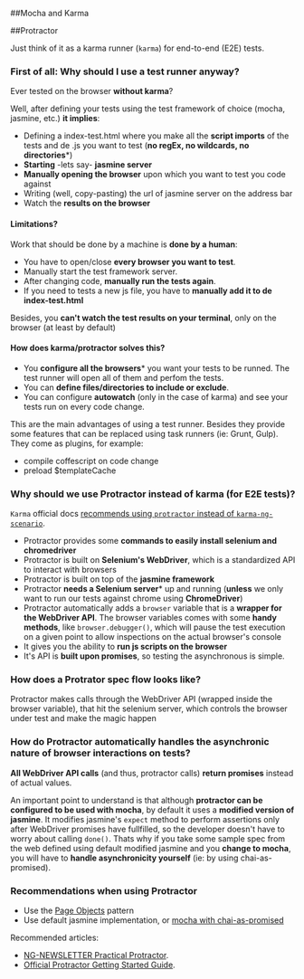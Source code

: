 ##Mocha and Karma

##Protractor

Just think of it as a karma runner (`karma`) for end-to-end (E2E) tests.

### First of all: Why should I use a test runner anyway?

Ever tested on the browser **without karma**?

Well, after defining your tests using the test framework of choice (mocha, jasmine, etc.) **it implies**:
  - Defining a index-test.html where you make all the **script imports** of the tests and de .js you want to test (**no regEx, no wildcards, no directories***)
  - **Starting** -lets say- **jasmine server**
  - **Manually opening the browser** upon which you want to test you code against
  - Writing (well, copy-pasting) the url of jasmine server on the address bar
  - Watch the **results on the browser**

#### Limitations?

Work that should be done by a machine is **done by a human**:
  - You have to open/close **every browser you want to test**.
  - Manually start the test framework server.
  - After changing code, **manually run the tests again**.
  - If you need to tests a new js file, you have to **manually add it to de index-test.html**

Besides, you **can't watch the test results on your terminal**, only on the browser (at least by default)

#### How does karma/protractor solves this?

- You **configure all the browsers*** you want your tests to be runned. The test runner will open all of them and perfom the tests.
- You can **define files/directories to include or exclude**.
- You can configure **autowatch** (only in the case of karma) and see your tests run on every code change.

This are the main advantages of using a test runner. Besides they provide some features that can be replaced using task runners (ie: Grunt, Gulp). They come as plugins, for example:

  - compile coffescript on code change
  - preload $templateCache

### Why should we use Protractor instead of karma (for E2E tests)?

`Karma` official docs <a href="https://karma-runner.github.io/0.10/intro/faq.html" target="_blank">recommends using `protractor` instead of `karma-ng-scenario`</a>.

- Protractor provides some **commands to easily install selenium and chromedriver**
- Protractor is built on **Selenium's WebDriver**, which is a standardized API to interact with browsers
- Protractor is built on top of the **jasmine framework**
- Protractor **needs a Selenium server*** up and running (**unless** we only want to run our tests against chrome using **ChromeDriver**)
- Protractor automatically adds a `browser` variable that is a **wrapper for the WebDriver API**. The browser variables comes with some **handy methods**, like `browser.debugger()`, which will pause the test execution on a given point to allow inspections on the actual browser's console
- It gives you the ability to **run js scripts on the browser**
- It's API is **built upon promises**, so testing the asynchronous is simple.

### How does a Protrator spec flow looks like?

Protractor makes calls through the WebDriver API (wrapped inside the browser variable), that hit the selenium server, which controls the browser under test and make the magic happen

### How do Protractor automatically handles the asynchronic nature of browser interactions on tests?

**All WebDriver API calls** (and thus, protractor calls) **return promises** instead of actual values.

An important point to understand is that although **protractor can be configured to be used with mocha**, by default it uses a **modified version of jasmine**. It modifies jasmine's `expect` method to perform assertions only after WebDriver promises have fullfilled, so the developer doesn't have to worry about calling `done()`. Thats why if you take some sample spec from the web defined using default modified jasmine and you **change to mocha**, you will have to **handle asynchronicity yourself** (ie: by using chai-as-promised).

### Recommendations when using Protractor

- Use the <a href="https://github.com/angular/protractor/blob/master/docs/getting-started.md#organizing-real-tests-page-objects" target="_blank">Page Objects</a> pattern
- Use default jasmine implementation, or <a href="https://github.com/angular/protractor/blob/master/docs/using-mocha.md" target="_blank"> mocha with chai-as-promised</a>


Recommended articles:
  - <a href="http://www.ng-newsletter.com/posts/practical-protractor.html" target="_blank">NG-NEWSLETTER Practical Protractor</a>.
  - <a href="https://github.com/angular/protractor/blob/master/docs/getting-started.md" target="_blank">Official Protractor Getting Started Guide</a>.
